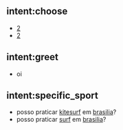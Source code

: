 ## intent:choose
- [2](choice)
- [2](choice)

## intent:greet
- oi

## intent:specific_sport
- posso praticar [kitesurf](sport) em [brasilia](locale)?
- posso praticar [surf](sport) em [brasilia](locale)?
